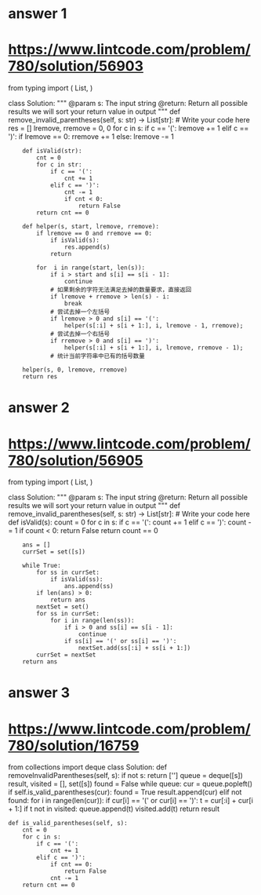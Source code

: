 # answer 1
# https://www.lintcode.com/problem/780/solution/56903
from typing import (
    List,
)

class Solution:
    """
    @param s: The input string
    @return: Return all possible results
             we will sort your return value in output
    """
    def remove_invalid_parentheses(self, s: str) -> List[str]:
        # Write your code here
        res = []
        lremove, rremove = 0, 0
        for c in s:
            if c == '(':
                lremove += 1
            elif c == ')':
                if lremove == 0:
                    rremove += 1
                else:
                    lremove -= 1

        def isValid(str):
            cnt = 0
            for c in str:
                if c == '(':
                    cnt += 1
                elif c == ')':
                    cnt -= 1
                    if cnt < 0:
                        return False
            return cnt == 0

        def helper(s, start, lremove, rremove):
            if lremove == 0 and rremove == 0:
                if isValid(s):
                    res.append(s)
                return

            for  i in range(start, len(s)):
                if i > start and s[i] == s[i - 1]:
                    continue
                # 如果剩余的字符无法满足去掉的数量要求，直接返回
                if lremove + rremove > len(s) - i:
                    break
                # 尝试去掉一个左括号
                if lremove > 0 and s[i] == '(':
                    helper(s[:i] + s[i + 1:], i, lremove - 1, rremove);
                # 尝试去掉一个右括号
                if rremove > 0 and s[i] == ')':
                    helper(s[:i] + s[i + 1:], i, lremove, rremove - 1);
                # 统计当前字符串中已有的括号数量

        helper(s, 0, lremove, rremove)
        return res



# answer 2
# https://www.lintcode.com/problem/780/solution/56905
from typing import (
    List,
)

class Solution:
    """
    @param s: The input string
    @return: Return all possible results
             we will sort your return value in output
    """
    def remove_invalid_parentheses(self, s: str) -> List[str]:
        # Write your code here
        def isValid(s):
            count = 0
            for c in s:
                if c == '(':
                    count += 1
                elif c == ')':
                    count -= 1
                    if count < 0:
                        return False
            return count == 0

        ans = []
        currSet = set([s])

        while True:
            for ss in currSet:
                if isValid(ss):
                    ans.append(ss)
            if len(ans) > 0:
                return ans
            nextSet = set()
            for ss in currSet:
                for i in range(len(ss)):
                    if i > 0 and ss[i] == s[i - 1]:
                        continue
                    if ss[i] == '(' or ss[i] == ')':
                        nextSet.add(ss[:i] + ss[i + 1:])
            currSet = nextSet
        return ans



# answer 3
# https://www.lintcode.com/problem/780/solution/16759
from collections import deque
class Solution:
    def removeInvalidParentheses(self, s):
        if not s:
            return ['']
        queue = deque([s])
        result, visited = [], set([s])
        found = False
        while queue:
            cur = queue.popleft()
            if self.is_valid_parentheses(cur):
                found = True
                result.append(cur)
            elif not found:
                for i in range(len(cur)):
                    if cur[i] == '(' or cur[i] == ')':
                        t = cur[:i] + cur[i + 1:]
                        if t not in visited:
                            queue.append(t)
                            visited.add(t)
        return result
        
    def is_valid_parentheses(self, s):
        cnt = 0
        for c in s:
            if c == '(':
                cnt += 1 
            elif c == ')':
                if cnt == 0:
                    return False
                cnt -= 1 
        return cnt == 0         
